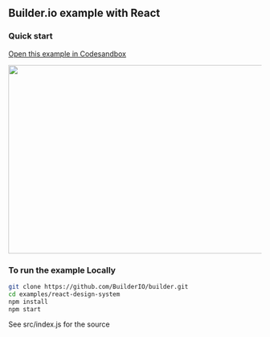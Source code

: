 ## Builder.io example with React

### Quick start

[Open this example in Codesandbox](https://codesandbox.io/s/github/BuilderIO/builder/tree/master/examples/react-design-system)

<a target="_blank" href="https://codesandbox.io/s/github/BuilderIO/builder/tree/master/examples/react-design-system">
  <img width="597" height="375" src="https://i.imgur.com/zue72Q0.jpg">
</a>

### To run the example Locally

```bash
git clone https://github.com/BuilderIO/builder.git
cd examples/react-design-system
npm install
npm start
```

See src/index.js for the source
